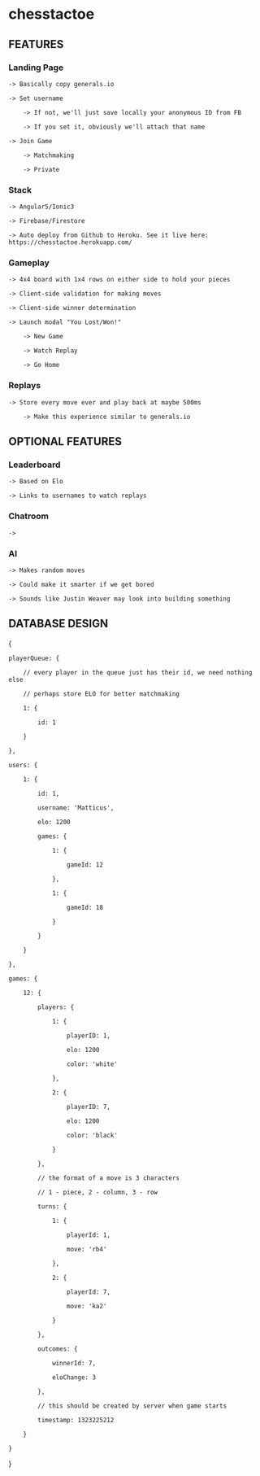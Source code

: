 

# chesstactoe

## FEATURES

### Landing Page

    -> Basically copy generals.io

    -> Set username

        -> If not, we'll just save locally your anonymous ID from FB

        -> If you set it, obviously we'll attach that name

    -> Join Game

        -> Matchmaking

        -> Private

### Stack

    -> Angular5/Ionic3

    -> Firebase/Firestore

    -> Auto deploy from Github to Heroku. See it live here: https://chesstactoe.herokuapp.com/

### Gameplay

    -> 4x4 board with 1x4 rows on either side to hold your pieces

    -> Client-side validation for making moves

    -> Client-side winner determination

    -> Launch modal "You Lost/Won!"

        -> New Game

        -> Watch Replay

        -> Go Home

### Replays

    -> Store every move ever and play back at maybe 500ms

        -> Make this experience similar to generals.io

## OPTIONAL FEATURES

### Leaderboard

    -> Based on Elo

    -> Links to usernames to watch replays

### Chatroom

    ->

### AI

    -> Makes random moves

    -> Could make it smarter if we get bored
    
    -> Sounds like Justin Weaver may look into building something

## DATABASE DESIGN

{

    playerQueue: {

        // every player in the queue just has their id, we need nothing else

        // perhaps store ELO for better matchmaking

        1: {

            id: 1

        }

    },

    users: {

        1: {

            id: 1,

            username: 'Matticus',

            elo: 1200

            games: {

                1: {

                    gameId: 12

                },

                1: {

                    gameId: 18

                }

            }

        }

    },

    games: {

        12: {

            players: {

                1: {

                    playerID: 1,

                    elo: 1200

                    color: 'white'

                },

                2: {

                    playerID: 7,

                    elo: 1200

                    color: 'black'

                }

            },

            // the format of a move is 3 characters

            // 1 - piece, 2 - column, 3 - row

            turns: {

                1: {

                    playerId: 1,

                    move: 'rb4'

                },

                2: {

                    playerId: 7,

                    move: 'ka2'

                }

            },

            outcomes: {

                winnerId: 7,

                eloChange: 3

            },

            // this should be created by server when game starts

            timestamp: 1323225212

        }

    }

}
